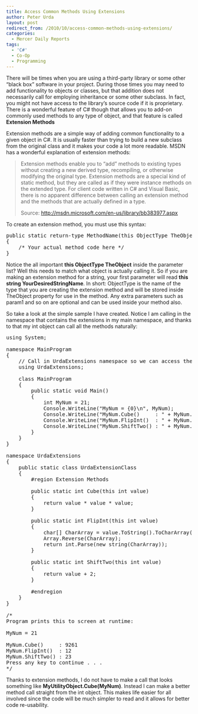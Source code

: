```yaml
---
title: Access Common Methods Using Extensions
author: Peter Urda
layout: post
redirect_from: /2010/10/access-common-methods-using-extensions/
categories:
  - Mercer Daily Reports
tags:
  - 'C#'
  - Co-Op
  - Programming
---
```

There will be times when you are using a third-party library or some other &#8220;black box&#8221; software in your project. During those times you may need to add functionality to objects or classes, but that addition does not necessarily call for employing inheritance or some other subclass. In fact, you might not have access to the library&#8217;s source code if it is proprietary. There is a wonderful feature of C# though that allows you to add-on commonly used methods to any type of object, and that feature is called **Extension Methods**

Extension methods are a simple way of adding common functionality to a given object in C#. It is usually faster than trying to build a new subclass from the original class and it makes your code a lot more readable. MSDN has a wonderful explanation of extension methods:

> Extension methods enable you to &#8220;add&#8221; methods to existing types without creating a new derived type, recompiling, or otherwise modifying the original type. Extension methods are a special kind of static method, but they are called as if they were instance methods on the extended type. For client code written in C# and Visual Basic, there is no apparent difference between calling an extension method and the methods that are actually defined in a type.
> 
> Source: <a href="http://msdn.microsoft.com/en-us/library/bb383977.aspx" class="external external_icon" target="_blank">http://msdn.microsoft.com/en-us/library/bb383977.aspx</a>

To create an extension method, you must use this syntax:

<pre class="brush: csharp; title: ; notranslate" title="">public static return-type MethodName(this ObjectType TheObject, ParamType1 param1, ..., ParamTypeN paramN)
{
    /* Your actual method code here */
}
</pre>

Notice the all important **this ObjectType TheObject** inside the parameter list? Well this needs to match what object is actually calling it. So if you are making an extension method for a string, your first parameter will read **this string YourDesiredStringName**. In short: ObjectType is the name of the type that you are creating the extension method and will be stored inside TheObject property for use in the method. Any extra parameters such as param1 and so on are optional and can be used inside your method also.

So take a look at the simple sample I have created. Notice I am calling in the namespace that contains the extensions in my main namespace, and thanks to that my int object can call all the methods naturally:

<pre class="brush: csharp; title: ; notranslate" title="">using System;

namespace MainProgram
{
    // Call in UrdaExtensions namespace so we can access the extension methods
    using UrdaExtensions;

    class MainProgram
    {
        public static void Main()
        {
            int MyNum = 21;
            Console.WriteLine("MyNum = {0}\n", MyNum);
            Console.WriteLine("MyNum.Cube()     : " + MyNum.Cube());
            Console.WriteLine("MyNum.FlipInt()  : " + MyNum.FlipInt());
            Console.WriteLine("MyNum.ShiftTwo() : " + MyNum.ShiftTwo());
        }
    }
}

namespace UrdaExtensions
{
    public static class UrdaExtensionClass
    {
        #region Extension Methods

        public static int Cube(this int value)
        {
            return value * value * value;
        }

        public static int FlipInt(this int value)
        {
            char[] CharArray = value.ToString().ToCharArray();
            Array.Reverse(CharArray);
            return int.Parse(new string(CharArray));
        }

        public static int ShiftTwo(this int value)
        {
            return value + 2;
        }

        #endregion
    }
}

/*
Program prints this to screen at runtime:

MyNum = 21

MyNum.Cube()     : 9261
MyNum.FlipInt()  : 12
MyNum.ShiftTwo() : 23
Press any key to continue . . .
*/
</pre>

Thanks to extension methods, I do not have to make a call that looks something like **MyUtilityObject.Cube(MyNum)**. Instead I can make a better method call straight from the int object. This makes life easier for all involved since the code will be much simpler to read and it allows for better code re-usability.